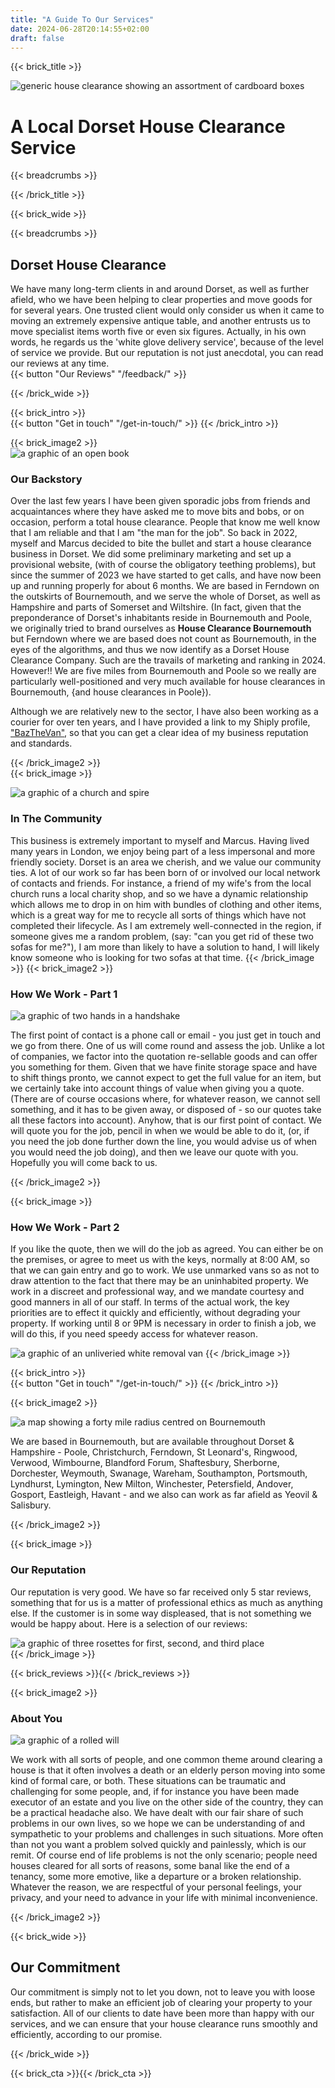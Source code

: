 ```yaml
---
title: "A Guide To Our Services"
date: 2024-06-28T20:14:55+02:00
draft: false
---
```


{{< brick_title >}}                                                                                                                                                            
                                                                                                                                                                                     
   ![generic house clearance showing an assortment of cardboard boxes](/uploads/photos/clear1.jpg)                                                                                                                                              
                                                                                                                                                                                     
   # A Local Dorset House Clearance Service                                                                                                                                 
                                                                                                                                                                                     
   {{< breadcrumbs >}}                                                                                                                                                          
                                                                                                                                                                                    
 {{< /brick_title >}} 

{{< brick_wide >}}                                                                                                                                                             
                                                                                                                                                                                     
 {{< breadcrumbs >}}                                                                                                                                                            
                                                                                                                                                                                 
## Dorset House Clearance                                                                                                                                                                 

We have many long-term clients in and around Dorset,  as well as further afield, who we have been helping to clear properties and move goods for 
for several years. One trusted client would only consider us when it came to moving an extremely expensive antique table, and another entrusts us to move specialist 
items worth five or even six figures. Actually, in his own words, he regards us the 'white glove delivery service', because of the level of
service we provide. But our reputation is not just anecdotal, you can read our reviews at any time.  
{{< button "Our Reviews" "/feedback/" >}}  
 
{{< /brick_wide >}}                                                                                                                                                             
 
  {{< brick_intro >}}    
{{< button "Get in touch" "/get-in-touch/" >}}
  {{< /brick_intro >}}    

     
 {{< brick_image2 >}}   
![a graphic of an open book](/uploads/illustrations/cuate/book.jpg) 
### Our Backstory

Over the last few years I have been given sporadic jobs from friends and acquaintances where they have asked me to move bits and bobs, or on occasion, perform a total house clearance. People that know me well know that I am reliable and that I am "the man for the job". So back in 2022, myself and Marcus decided to bite the bullet and start a house clearance business in Dorset. We did some preliminary marketing and set up a provisional website, (with of course the 
obligatory teething problems), but since the summer of 2023 we have started to get calls, and have now been up and running properly for about 6 months. We are based in Ferndown on the outskirts of Bournemouth, and we serve the whole of Dorset, as well as Hampshire and parts of Somerset and Wiltshire. (In fact, given that the preponderance of Dorset's inhabitants reside in Bournemouth and Poole, we originally tried to brand ourselves as **House Clearance Bournemouth** but Ferndown where we are based does not count as Bournemouth, in the eyes of the algorithms, and thus we now identify as a Dorset House Clearance Company. Such are the travails of marketing and ranking in 2024. However!! We are five miles from Bournemouth and Poole so we really are particularly well-positioned and very much available for house clearances in Bournemouth, {and house clearances in Poole}). 

Although we are relatively new to the sector, I have also been working as a courier for over ten years, and I have provided a link to my Shiply profile, ["BazTheVan"](https://www.shiply.com/transport-provider/bazthevan), so that you 
can get a clear idea of my business reputation and standards. 

 {{< /brick_image2 >}}   
 {{< brick_image >}}   

 
![a graphic of a church and spire](/uploads/illustrations/cuate/bowls.jpg) 
### In The Community

This business is extremely important to myself and Marcus. Having lived many years in London, we enjoy being part of a less impersonal and more friendly society. Dorset is 
an area we cherish, and we value our community ties. A lot of our work so far has been born of or involved our local network of contacts and friends. For instance, a friend of my wife's 
from the local church runs a local charity shop, and so we have a dynamic relationship which allows me to drop in on him with bundles of clothing and other items, 
which is a great way for me to recycle all sorts of things which have not completed their lifecycle. As I am extremely well-connected in the region, if someone
gives me a random problem, (say: "can you get rid of these two sofas for me?"), I am more than likely to have a solution to hand, I will likely know someone who is looking 
for two sofas at that time. 
 {{< /brick_image >}}
  {{< brick_image2 >}}      
### How We Work - Part 1

![a graphic of two hands in a handshake](/uploads/illustrations/cuate/handshake.jpg)    

The first point of contact is a phone call or email - you just get in touch and we go from there. One of us will come round and assess the job. Unlike a lot of companies, 
we factor into the quotation re-sellable goods and can offer you something for them. Given that we have finite storage space and have to shift things pronto, we cannot expect to get the full value for an item, but we certainly take into account things of value when giving you a quote. (There are of course occasions where, for 
whatever reason, we cannot sell something, and it has to be given away, or disposed of - so our quotes take all these factors into account). Anyhow, that is our first point of contact. We will quote you for the job, pencil in when 
we would be able to do it, (or, if you need the job done further down the line, you would advise us of when you would need the job doing), and then we leave our quote with you. Hopefully you will come 
back to us.   
    
  {{< /brick_image2 >}}    

 {{< brick_image >}} 

### How We Work - Part 2

If you like the quote, then we will do the job as agreed. You can either be on the premises, or agree to meet us with the keys, normally at 8:00 AM, so that we can gain 
entry and go to work. We use unmarked vans so as not to draw attention to the fact that there may be an uninhabited property. We work in a discreet and professional way,
and we mandate courtesy and good manners in all of our staff. In terms of the actual work, the key priorities are to effect it quickly and efficiently, without 
degrading your property. If working until 8 or 9PM is necessary in order to finish a job, we will do this, if you need speedy access for whatever reason. 
      
![a graphic of an unliveried white removal van](/uploads/illustrations/cuate/van1.jpg)
 {{< /brick_image >}} 

  {{< brick_intro >}}    
{{< button "Get in touch" "/get-in-touch/" >}}
  {{< /brick_intro >}}    

 {{< brick_image2 >}} 

![a map showing a forty mile radius centred on Bournemouth](/uploads/illustrations/cuate/our_areas.png) 

 
We are based in Bournemouth, but are available throughout Dorset & Hampshire - Poole, Christchurch, Ferndown, St Leonard's, Ringwood, Verwood, Wimbourne, Blandford Forum, 
Shaftesbury, Sherborne, Dorchester, Weymouth, Swanage, Wareham, Southampton, Portsmouth, Lyndhurst, Lymington, New Milton, Winchester, Petersfield, Andover, Gosport, 
Eastleigh, Havant - and we also can work as far afield as Yeovil & Salisbury.   

 {{< /brick_image2 >}}    

 {{< brick_image >}}    
 
### Our Reputation

Our reputation is very good. We have so far received only 5 star reviews, something that for us is a matter of professional ethics as much as anything else. If the customer
is in some way displeased, that is not something we would be happy about. Here is a selection of our reviews:

 ![a graphic of three rosettes for first, second, and third place](/uploads/illustrations/cuate/tick.jpg)  
   {{< /brick_image >}}
     
 {{< brick_reviews >}}{{< /brick_reviews >}}


 {{< brick_image2 >}} 


### About You
![a graphic of a rolled will](/uploads/illustrations/cuate/will.jpg)  

We work with all sorts of people, and one common theme around clearing a house is that it often involves
a death or an elderly person moving into some kind of formal care, or both. These situations can be traumatic 
and challenging for some people, and, if for instance you have been made executor of an estate and you live
on the other side of the country, they can be a practical headache also. We have dealt with our fair share of 
such problems in our own lives, so we hope we can be understanding of and sympathetic to your problems and challenges in such situations. 
More often than not you want a problem solved quickly and painlessly, which is our remit. Of course end of life problems is not the only 
scenario; people need houses cleared for all sorts of reasons, some banal like the end of a tenancy, some more emotive, like a 
departure or a broken relationship. Whatever the reason, we are respectful of your personal feelings, your privacy, and
your need to advance in your life with minimal inconvenience.        

 {{< /brick_image2 >}} 

 

 {{< brick_wide >}} 
## Our Commitment

Our commitment is simply not to let you down, not to leave you with loose ends, but rather to make an efficient job of 
clearing your property to your satisfaction. All of our clients to date have been more than happy with our services, 
and we can ensure that your house clearance runs smoothly and efficiently, according to our promise.

{{< /brick_wide >}} 
                                                                                                                                                                                
 {{< brick_cta >}}{{< /brick_cta >}}  